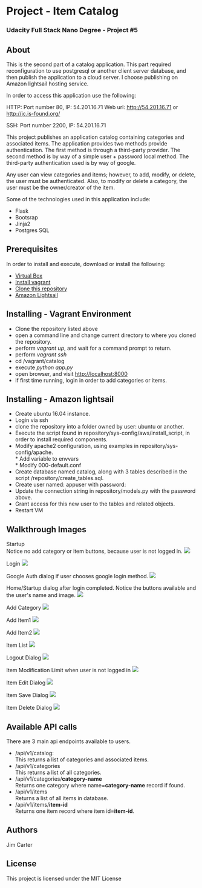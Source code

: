 # Project - Item Catalog
### Udacity Full Stack Nano Degree - Project #5  

## About
This is the second part of a catalog application.  This part required reconfiguration to use postgresql or another client server database, and then publish the application to a cloud server.  I choose publishing on Amazon lightsail hosting service.  

In order to access this application use the following:

HTTP: Port number 80, IP: 54.201.16.71
Web url: http://54.201.16.71 or http://jc.is-found.org/

SSH: Port number 2200, IP: 54.201.16.71

This project publishes an application catalog containing categories and associated items. The application provides two methods provide authentication.  The first method is through a third-party provider.  The second method is by way of a simple user + password local method.  The third-party authentication used is by way of google.  

Any user can view categories and items; however, to add, modify, or delete, the user must be authenticated.  Also, to modify or delete a category, the user must be the owner/creator of the item.  

Some of the technologies used in this application include:
* Flask 
* Bootsrap
* Jinja2
* Postgres SQL

## Prerequisites
In order to install and execute, download or install the following:
* [Virtual Box](https://www.virtualbox.org/wiki/Downloads)
* [Install vagrant](https://www.vagrantup.com/)
* [Clone this repository](https://github.com/jcarter62/udacity-project5.git)
* [Amazon Lightsail](https://aws.amazon.com/lightsail/)

## Installing - Vagrant Environment
* Clone the repository listed above
* open a command line and change current directory to where you cloned the repository.
* perform _vagrant up_, and wait for a command prompt to return.
* perform _vagrant ssh_
* cd /vagrant/catalog
* execute _python app.py_
* open browser, and visit [http://localhost:8000](http://localhost:8000)
* if first time running, login in order to add categories or items.

## Installing - Amazon lightsail
* Create ubuntu 16.04 instance.
* Login via ssh
* clone the repository into a folder owned by user: ubuntu or another.
* Execute the script found in repository/sys-config/aws/install_script, in order to install required components.
* Modify apache2 configuration, using examples in repository/sys-config/apache.<br>* Add variable to envvars<br>* Modify 000-default.conf
* Create database named catalog, along with 3 tables described in the script /repository/create_tables.sql.
* Create user named: appuser with password: <some password>
* Update the connection string in repository/models.py with the password above.
* Grant access for this new user to the tables and related objects.
* Restart VM 

## Walkthrough Images

Startup<br>
Notice no add category or item buttons, because user is not logged in.
<img src="images/0-startup.png">

Login
<img src="images/1-login.png">

Google Auth dialog if user chooses google login method.
<img src="images/2-google-auth.png">

Home/Startup dialog after login completed.  Notice the buttons available and the user's name and image.
<img src="images/3-home-after-login.png">

Add Category
<img src="images/4-add-category.png">

Add Item1
<img src="images/5-add-item1.png">

Add Item2
<img src="images/5-add-item2.png">

Item List
<img src="images/6-item-list.png">

Logout Dialog
<img src="images/7-logout.png">

Item Modification Limit when user is not logged in
<img src="images/8-item-modification-limit.png">

Item Edit Dialog
<img src="images/9-item-edit.png">

Item Save Dialog
<img src="images/A-item-save.png">

Item Delete Dialog
<img src="images/B-item-delete.png">

## Available API calls
There are 3 main api endpoints available to users.
- /api/v1/catalog: <br>This returns a list of categories and associated items.
- /api/v1/categories <br>This returns a list of all categories.  
- /api/v1/categories/**category-name** <br>Returns one category where name=**category-name** record if found.
- /api/v1/items<br>Returns a list of all items in database.
- /api/v1/items/**item-id**<br>Returns one item record where item id=**item-id**.

## Authors
Jim Carter

## License
This project is licensed under the MIT License

